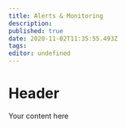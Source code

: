 ```yaml
---
title: Alerts & Monitoring
description: 
published: true
date: 2020-11-02T11:35:55.493Z
tags: 
editor: undefined
---
```


# Header
Your content here